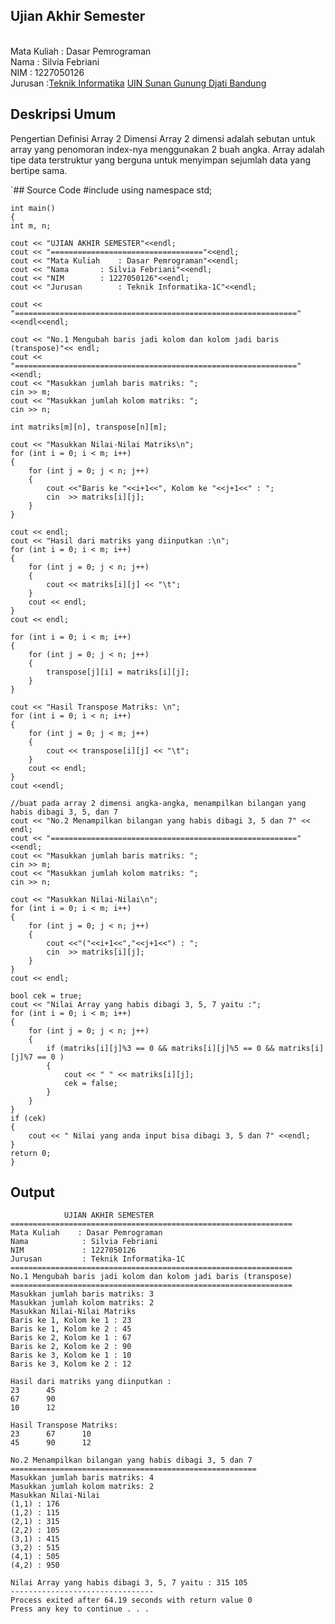  ## Ujian Akhir Semester 
 
<br>Mata Kuliah 	: Dasar Pemrograman
<br> Nama		: Silvia Febriani
<br>NIM			: 1227050126
<br>Jurusan		:[Teknik Informatika](http://if.uinsgd.ac.id/) [UIN Sunan Gunung Djati Bandung](https://uinsgd.ac.id/)

 ## Deskripsi Umum
 
Pengertian Definisi Array 2 Dimensi
Array 2 dimensi adalah sebutan untuk array yang penomoran index-nya menggunakan 2 buah angka.
Array adalah tipe data terstruktur yang berguna untuk menyimpan sejumlah data yang bertipe sama.
  
`## Source Code
  	#include<iostream>
	using namespace std;
	
	int main()
	{
	int m, n;

	cout << "UJIAN AKHIR SEMESTER"<<endl;
	cout << "=================================="<<endl;
	cout << "Mata Kuliah	: Dasar Pemrograman"<<endl;
	cout << "Nama		: Silvia Febriani"<<endl;
	cout << "NIM		: 1227050126"<<endl;
	cout << "Jurusan		: Teknik Informatika-1C"<<endl;

	cout << "==============================================================="<<endl<<endl;

	cout << "No.1 Mengubah baris jadi kolom dan kolom jadi baris (transpose)"<< endl;
	cout << "==============================================================="<<endl;
	cout << "Masukkan jumlah baris matriks: ";
	cin >> m;
	cout << "Masukkan jumlah kolom matriks: ";
	cin >> n;

	int matriks[m][n], transpose[n][m];

	cout << "Masukkan Nilai-Nilai Matriks\n";
	for (int i = 0; i < m; i++)
	{
		for (int j = 0; j < n; j++)
		{
			cout <<"Baris ke "<<i+1<<", Kolom ke "<<j+1<<" : ";
			cin  >> matriks[i][j];
		}
	}

	cout << endl;
	cout << "Hasil dari matriks yang diinputkan :\n";
	for (int i = 0; i < m; i++)
	{
		for (int j = 0; j < n; j++)
		{
			cout << matriks[i][j] << "\t";
		}
		cout << endl;
	}
	cout << endl;

	for (int i = 0; i < m; i++)
	{
		for (int j = 0; j < n; j++)
		{
			transpose[j][i] = matriks[i][j];
		}
	}

	cout << "Hasil Transpose Matriks: \n";
	for (int i = 0; i < n; i++)
	{
		for (int j = 0; j < m; j++)
		{
			cout << transpose[i][j] << "\t";
		}
		cout << endl;
	}
	cout <<endl;

	//buat pada array 2 dimensi angka-angka, menampilkan bilangan yang habis dibagi 3, 5, dan 7  
	cout << "No.2 Menampilkan bilangan yang habis dibagi 3, 5 dan 7" << endl;
	cout << "======================================================="<<endl;
	cout << "Masukkan jumlah baris matriks: ";
	cin >> m;
	cout << "Masukkan jumlah kolom matriks: ";
	cin >> n;

	cout << "Masukkan Nilai-Nilai\n";
	for (int i = 0; i < m; i++)
	{
		for (int j = 0; j < n; j++)
		{
			cout <<"("<<i+1<<","<<j+1<<") : ";
			cin  >> matriks[i][j];
		}
	}
	cout << endl;

	bool cek = true;
	cout << "Nilai Array yang habis dibagi 3, 5, 7 yaitu :";
	for (int i = 0; i < m; i++)
	{
		for (int j = 0; j < n; j++)
		{
			if (matriks[i][j]%3 == 0 && matriks[i][j]%5 == 0 && matriks[i][j]%7 == 0 )
			{
				cout << " " << matriks[i][j];
				cek = false;
			}
		}
	}
	if (cek)
	{
		cout << " Nilai yang anda input bisa dibagi 3, 5 dan 7" <<endl;
	}
	return 0;
	}
  
 ## Output
  				UJIAN AKHIR SEMESTER
	===============================================================
 	Mata Kuliah    : Dasar Pemrograman
	Nama            : Silvia Febriani
	NIM             : 1227050126
	Jurusan         : Teknik Informatika-1C
	===============================================================
	No.1 Mengubah baris jadi kolom dan kolom jadi baris (transpose)
	===============================================================
	Masukkan jumlah baris matriks: 3
	Masukkan jumlah kolom matriks: 2
	Masukkan Nilai-Nilai Matriks
	Baris ke 1, Kolom ke 1 : 23
	Baris ke 1, Kolom ke 2 : 45
	Baris ke 2, Kolom ke 1 : 67
	Baris ke 2, Kolom ke 2 : 90
	Baris ke 3, Kolom ke 1 : 10
	Baris ke 3, Kolom ke 2 : 12

	Hasil dari matriks yang diinputkan :
	23      45
	67      90
	10      12

	Hasil Transpose Matriks:
	23      67      10
	45      90      12

	No.2 Menampilkan bilangan yang habis dibagi 3, 5 dan 7
	=======================================================
	Masukkan jumlah baris matriks: 4
	Masukkan jumlah kolom matriks: 2
	Masukkan Nilai-Nilai
	(1,1) : 176
	(1,2) : 115
	(2,1) : 315
	(2,2) : 105
	(3,1) : 415
	(3,2) : 515
	(4,1) : 505
	(4,2) : 950

	Nilai Array yang habis dibagi 3, 5, 7 yaitu : 315 105
	--------------------------------
	Process exited after 64.19 seconds with return value 0
	Press any key to continue . . .
